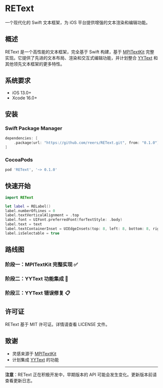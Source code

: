 # REText

一个现代化的 Swift 文本框架，为 iOS 平台提供增强的文本渲染和编辑功能。

## 概述

REText 是一个高性能的文本框架，完全基于 Swift 构建，基于 [MPITextKit](https://github.com/meitu/MPITextKit) 完整实现。它提供了先进的文本布局、渲染和交互式编辑功能，并计划整合 [YYText](https://github.com/ibireme/YYText) 和其他领先文本框架的更多特性。

## 系统要求

- iOS 13.0+
- Xcode 16.0+

## 安装

### Swift Package Manager

```swift
dependencies: [
    .package(url: "https://github.com/reers/REText.git", from: "0.1.0")
]
```

### CocoaPods

```ruby
pod 'REText', '~> 0.1.0'
```

## 快速开始

```swift
import REText

let label = RELabel()
label.numberOfLines = 0
label.textVerticalAlignment = .top
label.font = UIFont.preferredFont(forTextStyle: .body)
label.text = text
label.textContainerInset = UIEdgeInsets(top: 8, left: 8, bottom: 8, right: 8)
label.isSelectable = true
```

## 路线图

### 阶段一：MPITextKit 完整实现 ✅
### 阶段二：YYText 功能集成 🚧
### 阶段三：YYText 错误修复 📋

## 许可证

REText 基于 MIT 许可证。详情请查看 LICENSE 文件。

## 致谢

- 灵感来源于 [MPITextKit](https://github.com/meitu/MPITextKit)
- 计划集成 [YYText](https://github.com/ibireme/YYText) 的功能

---

**注意**：REText 正在积极开发中，早期版本的 API 可能会发生变化。更新版本前请查看更新日志。
